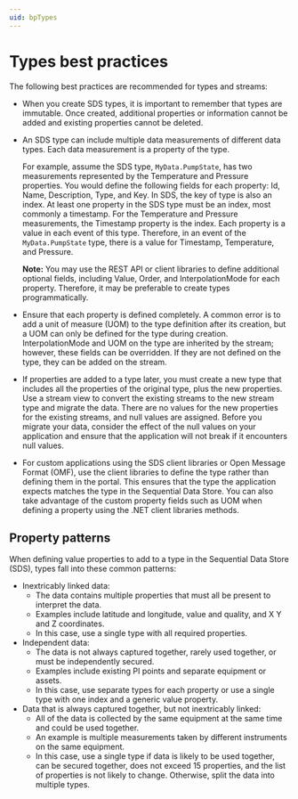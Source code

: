 ```yaml
---
uid: bpTypes
---
```


# Types best practices

The following best practices are recommended for types and streams:

- When you create SDS types, it is important to remember that types are immutable. Once created, additional properties or information cannot be added and existing properties cannot be deleted.

- An SDS type can include multiple data measurements of different data types. Each data measurement is a property of the type.

   For example, assume the SDS type, `MyData.PumpState`, has two measurements represented by the Temperature and Pressure properties. You would define the following fields for each property: Id, Name, Description, Type, and Key. In SDS, the key of type is also an index. At least one property in the SDS type must be an index, most commonly a timestamp. For the Temperature and Pressure measurements, the Timestamp property is the index. Each property is a value in each event of this type. Therefore, in an event of the `MyData.PumpState` type, there is a value for Timestamp, Temperature, and Pressure.

   **Note:** You may use the REST API or client libraries to define additional optional fields, including Value, Order, and InterpolationMode for each property. Therefore, it may be preferable to create types programmatically.

- Ensure that each property is defined completely. A common error is to add a unit of measure (UOM) to the type definition after its creation, but a UOM can only be defined for the type during creation. InterpolationMode and UOM on the type are inherited by the stream; however, these fields can be overridden. If they are not defined on the type, they can be added on the stream.

- If properties are added to a type later, you must create a new type that includes all the properties of the original type, plus the new properties. Use a stream view to convert the existing streams to the new stream type and migrate the data. There are no values for the new properties for the existing streams, and null values are assigned. Before you migrate your data, consider the effect of the null values on your application and ensure that the application will not break if it encounters null values.

- For custom applications using the SDS client libraries or Open Message Format (OMF), use the client libraries to define the type rather than defining them in the portal. This ensures that the type the application expects matches the type in the Sequential Data Store. You can also take advantage of the custom property fields such as UOM when defining a property using the .NET client libraries methods.

## Property patterns

When defining value properties to add to a type in the Sequential Data Store (SDS), types fall into these common patterns:<!--Vicki T. 6/25/21 - I feel like the sub-bullets for each of the three main bullets might be easier to scan and digest if they were placed in three separate paragraphs or a table format.-->

- Inextricably linked data:
   - The data contains multiple properties that must all be present to interpret the data.
   - Examples include latitude and longitude, value and quality, and X Y and Z coordinates.
   - In this case, use a single type with all required properties.
- Independent data:
   - The data is not always captured together, rarely used together, or must be independently secured.
   - Examples include existing PI points and separate equipment or assets.
   - In this case, use separate types for each property or use a single type with one index and a generic value property.
- Data that is always captured together, but not inextricably linked:
   - All of the data is collected by the same equipment at the same time and could be used together.
   - An example is multiple measurements taken by different instruments on the same equipment.
   - In this case, use a single type if data is likely to be used together, can be secured together, does not exceed 15 properties, and the list of properties is not likely to change. Otherwise, split the data into multiple types.
